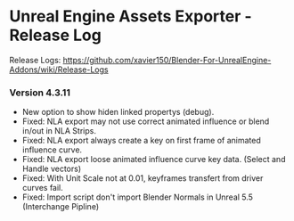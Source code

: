 # Unreal Engine Assets Exporter - Release Log
Release Logs: https://github.com/xavier150/Blender-For-UnrealEngine-Addons/wiki/Release-Logs

### Version 4.3.11

- New option to show hiden linked propertys (debug).
- Fixed: NLA export may not use correct animated influence or blend in/out in NLA Strips.
- Fixed: NLA export always create a key on first frame of animated influence curve.
- Fixed: NLA export loose animated influence curve key data. (Select and Handle vectors)
- Fixed: With Unit Scale not at 0.01, keyframes transfert from driver curves fail.
- Fixed: Import script don't import Blender Normals in Unreal 5.5 (Interchange Pipline)
